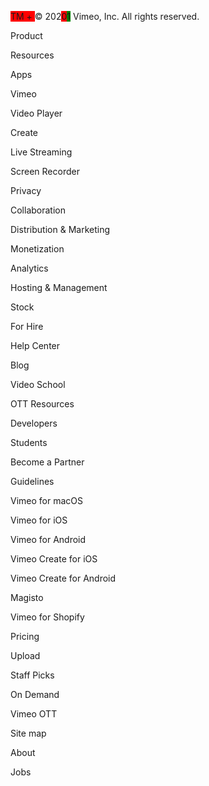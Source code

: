 
<span style="background-color: red;">TM + </span>© 202<span style="background-color: red;">0</span><span style="background-color: green;">1</span> Vimeo, Inc. All rights reserved.


Product


Resources


Apps


Vimeo


Video Player


Create


Live Streaming


Screen Recorder


Privacy


Collaboration


Distribution & Marketing


Monetization


Analytics


Hosting & Management


Stock


For Hire


Help Center


Blog


Video School


OTT Resources


Developers


Students


Become a Partner


Guidelines


Vimeo for macOS


Vimeo for iOS


Vimeo for Android


Vimeo Create for iOS


Vimeo Create for Android


Magisto


Vimeo for Shopify


Pricing


Upload


Staff Picks


On Demand


Vimeo OTT


Site map


About


Jobs

